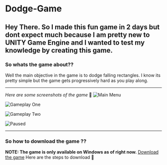 # Dodge-Game
**Hey There. So I made this fun game in 2 days but dont expect much because I am pretty new to UNITY Game Engine and I wanted to test my knowledge by creating this game.**
---
### So whats the game about??
Well the main objective in the game is to dodge falling rectangles. I know its pretty simple but the game gets progressively hard as you play along. 

---
*Here are some screenshots of the game* :arrow_down_small:
![Main Menu](https://i.imgur.com/CmTnSge.png)

![Gameplay One](https://i.imgur.com/6q5fxR4.png)

![Gameplay Two](https://i.imgur.com/V9riNKo.png)

![Paused](https://i.imgur.com/BYunDEL.png)

---

### So how to download the game ??
**NOTE: The game is only available on Windows as of right now.** 
[Download the game](https://radiantgames.itch.io/dodgegame)
Here are the steps to download :arrow_down_small:

